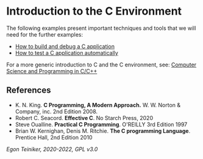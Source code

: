 # Introduction to the C Environment

The following examples present important techniques and tools that we will need for the further examples:

* [How to build and debug a C application](c-hello)
* [How to test a C application automatically](c-hello-test)

For a more generic introduction to C and the C environment, see:
[Computer Science and Programming in C/C++](https://github.com/teiniker/teiniker-lectures-computerscience)

## References

* K. N. King. **C Programming, A Modern Approach.** W. W. Norton & Company, inc. 2nd Edition 2008. 
* Robert C. Seacord. **Effective C**. No Starch Press, 2020
* Steve Oualline. **Practical C Programming**. O'REILLY 3rd Edition 1997
* Brian W. Kernighan, Denis M. Ritchie. **The C programming Language**. Prentice Hall, 2nd Edition 2010

*Egon Teiniker, 2020-2022, GPL v3.0*
